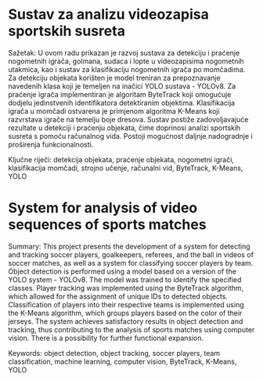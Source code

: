 # Sustav za analizu videozapisa sportskih susreta 
Sažetak: 
U ovom radu prikazan je razvoj sustava za detekciju i praćenje nogometnih igrača, golmana, 
sudaca i lopte u videozapisima nogometnih utakmica, kao i sustav za klasifikaciju 
nogometnih igrača po momčadima. Za detekciju objekata korišten je model treniran za 
prepoznavanje navedenih klasa koji je temeljen na inačici YOLO sustava - YOLOv8. Za 
praćenje igrača implementiran je algoritam ByteTrack koji omogućuje dodjelu jedinstvenih 
identifikatora detektiranim objektima. Klasifikacija igrača u momčadi ostvarena je 
primjenom algoritma K-Means koji razvrstava igrače na temelju boje dresova. Sustav 
postiže zadovoljavajuće rezultate u detekciji i praćenju objekata, čime doprinosi analizi 
sportskih susreta s pomoću računalnog vida. Postoji mogućnost daljnje nadogradnje i 
proširenja funkcionalnosti. 

Ključne riječi: detekcija objekata, praćenje objekata, nogometni igrači, klasifikacija 
momčadi, strojno učenje, računalni vid, ByteTrack, K-Means, YOLO

# System for analysis of video sequences of sports matches 
Summary: 
This project presents the development of a system for detecting and tracking soccer players, 
goalkeepers, referees, and the ball in videos of soccer matches, as well as a system for 
classifying soccer players by team. Object detection is performed using a model based on a 
version of the YOLO system - YOLOv8. The model was trained to identify the specified 
classes. Player tracking was implemented using the ByteTrack algorithm, which allowed for 
the assignment of unique IDs to detected objects. Classification of players into their 
respective teams is implemented using the K-Means algorithm, which groups players based 
on the color of their jerseys. The system achieves satisfactory results in object detection and 
tracking, thus contributing to the analysis of sports matches using computer vision. There is 
a possibility for further functional expansion. 

Keywords: object detection, object tracking, soccer players, team classification, machine 
learning, computer vision, ByteTrack, K-Means, YOLO 
